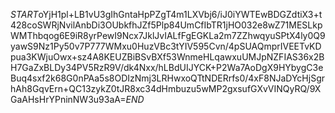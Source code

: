 $START$oYjH1pl+LB1vU3gIhGntaHpPZgT4m1LXVbj6/iJ0iYWTEwBDGZdtiX3+t428coSWRjNvilAnbDi3OUbkfhJZf5Plp84UmCfIbTR1jHO032e8wZ71MESLkpWMThbqog6E9iR8yrPewI9Ncx7JklJvIALfFgEGKLa2m7ZZhwqyuSPtX4ly0Q9yawS9Nz1Py50v7P777WMxu0HuzVBc3tYIV595Cvn/4pSUAQmprIVEETvKDpua3KWjuOwx+sz4A8KEUZBiBSvBXf53WnmeHLqawxuUMJpNZFIAS36x2BH7GaZxBLDy34PV5RzR9V/dk4Nxx/hLBdUIJYCK+P2Wa7AoDgX9HYbygC3eBuq4sxf2k68G0nPAa5s8ODIzNmj3LRHwxoQTtNDERrfs0/4xF8NJaDYcHjSgrhAh8GqvErn+QC13zykZ0tJR8xc34dHmbuzu5wMP2gxsufGXvVINQyRQ/9XGaAHsHrYPninNW3u93aA=$END$
